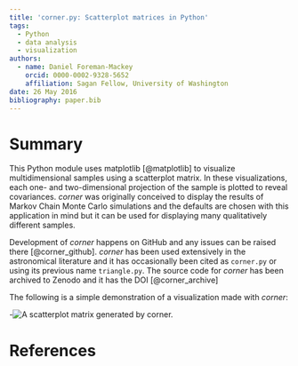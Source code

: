 ```yaml
---
title: 'corner.py: Scatterplot matrices in Python'
tags:
  - Python
  - data analysis
  - visualization
authors:
  - name: Daniel Foreman-Mackey
    orcid: 0000-0002-9328-5652
    affiliation: Sagan Fellow, University of Washington
date: 26 May 2016
bibliography: paper.bib
---
```


# Summary

This Python module uses matplotlib [@matplotlib] to visualize
multidimensional samples using a scatterplot matrix.
In these visualizations, each one- and two-dimensional projection of the
sample is plotted to reveal covariances.
*corner* was originally conceived to display the results of Markov Chain
Monte Carlo simulations and the defaults are chosen with this application in
mind but it can be used for displaying many qualitatively different samples.

Development of *corner* happens on GitHub and any issues can be raised there
[@corner_github].
*corner* has been used extensively in the astronomical literature and it has
occasionally been cited as `corner.py` or using its previous name
`triangle.py`.
The source code for *corner* has been archived to Zenodo and it has the DOI
[@corner_archive]

The following is a simple demonstration of a visualization made with *corner*:

-![A scatterplot matrix generated by *corner*.](corner.png)

# References
